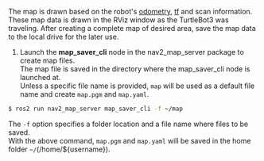 
The map is drawn based on the robot's [odometry](https://en.wikipedia.org/wiki/Odometry), [tf](http://wiki.ros.org/tf) and scan information. 
These map data is drawn in the RViz window as the TurtleBot3 was traveling. 
After creating a complete map of desired area, save the map data to the local drive for the later use.


1. Launch the **map_saver_cli** node in the nav2_map_server package to create map files.  
  The map file is saved in the directory where the map_saver_cli node is launched at.  
  Unless a specific file name is provided, `map` will be used as a default file name and create `map.pgm` and `map.yaml`.
```bash
$ ros2 run nav2_map_server map_saver_cli -f ~/map
```

The `-f` option specifies a folder location and a file name where files to be saved.  
With the above command, `map.pgm` and `map.yaml` will be saved in the home folder `~/`(/home/${username}).
